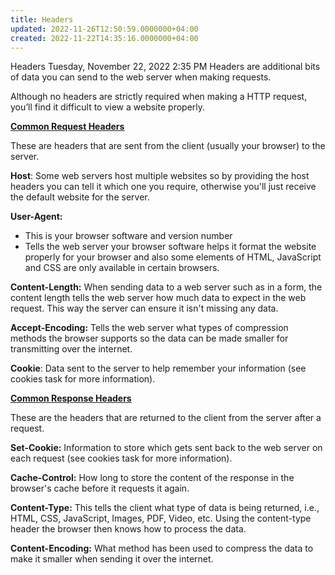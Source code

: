 ```yaml
---
title: Headers
updated: 2022-11-26T12:50:59.0000000+04:00
created: 2022-11-22T14:35:16.0000000+04:00
---
```


Headers
Tuesday, November 22, 2022
2:35 PM
Headers are additional bits of data you can send to the web server when making requests.

Although no headers are strictly required when making a HTTP request, you’ll find it difficult to view a website properly.

**<u>Common Request Headers</u>**

﻿These are headers that are sent from the client (usually your browser) to the server.

**Host**: Some web servers host multiple websites so by providing the host headers you can tell it which one you require, otherwise you'll just receive the default website for the server.

**User-Agent:**
- This is your browser software and version number
- Tells the web server your browser software helps it format the website properly for your browser and also some elements of HTML, JavaScript and CSS are only available in certain browsers.

**Content-Length:** When sending data to a web server such as in a form, the content length tells the web server how much data to expect in the web request. This way the server can ensure it isn't missing any data.

**Accept-Encoding:** Tells the web server what types of compression methods the browser supports so the data can be made smaller for transmitting over the internet.

**Cookie**: Data sent to the server to help remember your information (see cookies task for more information).

**<u>Common Response Headers</u>**

These are the headers that are returned to the client from the server after a request.

**Set-Cookie:** Information to store which gets sent back to the web server on each request (see cookies task for more information).

**Cache-Control:** How long to store the content of the response in the browser's cache before it requests it again.

**Content-Type:** This tells the client what type of data is being returned, i.e., HTML, CSS, JavaScript, Images, PDF, Video, etc. Using the content-type header the browser then knows how to process the data.

**Content-Encoding:** What method has been used to compress the data to make it smaller when sending it over the internet.
